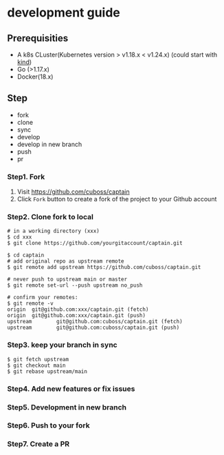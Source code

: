 # development guide

## Prerequisities

- A k8s CLuster(Kubernetes version > v1.18.x < v1.24.x) (could start with [kind](https://github.com/kubernetes-sigs/kind))
- Go (>1.17.x)
- Docker(18.x)

## Step

- fork
- clone
- sync
- develop
- develop in new branch
- push
- pr

### Step1. Fork

1. Visit https://github.com/cuboss/captain
2. Click `Fork` button to create a fork of the project to your Github account

### Step2. Clone fork to local

```shell
# in a working directory (xxx)
$ cd xxx
$ git clone https://github.com/yourgitaccount/captain.git

$ cd captain
# add original repo as upstream remote
$ git remote add upstream https://github.com/cuboss/captain.git

# never push to upstream main or master
$ git remote set-url --push upstream no_push

# confirm your remotes:
$ git remote -v
origin  git@github.com:xxx/captain.git (fetch)
origin  git@github.com:xxx/captain.git (push) 
upstream        git@github.com:cuboss/captain.git (fetch)
upstream        git@github.com:cuboss/captain.git (push)
```

### Step3. keep your branch in sync

```shell
$ git fetch upstream
$ git checkout main
$ git rebase upstream/main
```

### Step4. Add new features or fix issues

### Step5. Development in new branch

### Step6. Push to your fork

### Step7. Create a PR